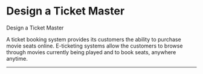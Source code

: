 # Design a Ticket Master

Design a Ticket Master

A ticket booking system provides its customers the ability to purchase movie seats online. E-ticketing systems allow the customers to browse through movies currently being played and to book seats, anywhere anytime. 

---


